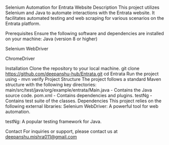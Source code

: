Selenium Automation for Entrata Website
Description
This project utilizes Selenium and Java to automate interactions with the Entrata website. It facilitates automated testing and web scraping for various scenarios on the Entrata platform.

Prerequisites
Ensure the following software and dependencies are installed on your machine:
Java (version 8 or higher)

Selenium WebDriver

ChromeDriver

Installation
Clone the repository to your local machine.
git clone https://github.com/deepanshu-hub/Entrata.git
cd Entrata
Run the project using - mvn verify
Project Structure
The project follows a standard Maven structure with the following key directories:
main/src/test/java/org/example/entrata/Main.java - Contains the Java source code.
pom.xml - Contains dependencies and plugins.
testNg - Contains test suite of the classes.
Dependencies
This project relies on the following external libraries:
Selenium WebDriver: A powerful tool for web automation.

testNg: A popular testing framework for Java.

Contact
For inquiries or support, please contact us at deepanshu.mishra011@gmail.com

